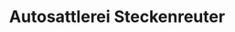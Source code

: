 ---
title: "Autosattlerei Steckenreuter"
url: /bensheim/autosattlerei-steckenreuter/
shop: Autowerkstatt
---